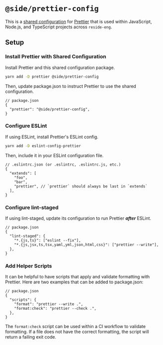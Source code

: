 # `@side/prettier-config`

This is a [shared configuration][shared] for [Prettier][prettier] that is used within JavaScript, Node.js, and TypeScript projects across `reside-eng`.

## Setup

### Install Prettier with Shared Configuration

Install Prettier and this shared configuration package.

```bash
yarn add -D prettier @side/prettier-config
```

Then, update package.json to instruct Prettier to use the shared configuration.

```jsonc
// package.json
{
  "prettier": "@side/prettier-config",
}
```

### Configure ESLint

If using ESLint, install Prettier's ESLint config.

```bash
yarn add -D eslint-config-prettier
```

Then, include it in your ESLint configuration file.

```jsonc
// .eslintrc.json (or .eslintrc, .eslintrc.js, etc.)
{
  "extends": [
    "foo",
    "bar",
    "prettier", // `prettier` should always be last in `extends`
  ],
}
```

### Configure lint-staged

If using lint-staged, update its configuration to run Prettier **_after_** ESLint.

```jsonc
// package.json
{
  "lint-staged": {
    "*.{js,ts}": ["eslint --fix"],
    "*.{js,jsx,ts,tsx,yaml,yml,json,html,css}": ["prettier --write"],
  },
}
```

### Add Helper Scripts

It can be helpful to have scripts that apply and validate formatting with Prettier. Here are two examples that can be added to package.json:

```jsonc
// package.json
{
  "scripts": {
    "format": "prettier --write .",
    "format:check": "prettier --check .",
  },
}
```

The `format:check` script can be used within a CI workflow to validate formatting. If a file does not have the correct formatting, the script will return a failing exit code.

[prettier]: https://prettier.io 'Prettier'
[shared]: https://prettier.io/docs/en/configuration.html#sharing-configurations 'Sharing Configurations'

